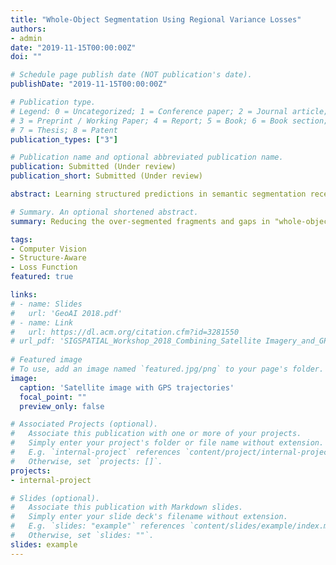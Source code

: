 ```yaml
---
title: "Whole-Object Segmentation Using Regional Variance Losses"
authors:
- admin
date: "2019-11-15T00:00:00Z"
doi: ""

# Schedule page publish date (NOT publication's date).
publishDate: "2019-11-15T00:00:00Z"

# Publication type.
# Legend: 0 = Uncategorized; 1 = Conference paper; 2 = Journal article;
# 3 = Preprint / Working Paper; 4 = Report; 5 = Book; 6 = Book section;
# 7 = Thesis; 8 = Patent
publication_types: ["3"]

# Publication name and optional abbreviated publication name.
publication: Submitted (Under review)
publication_short: Submitted (Under review)

abstract: Learning structured predictions in semantic segmentation receives increasing attention in recent years. Most semantic segmentation methods focus on common object datasets such as VOC and COCO, which label only visible parts of each object, e.g., sections of a horse separated by objects in front of it. Domain-specific objects, on the other hand, often require whole-object segmentation despite image occlusion, e.g., roads and buildings in satellite imagery under vegetation cover, cells, and organs in noisy medical images, lanes, and signs in autonomous driving applications. The widely used cross entropy loss doesn't work well in these cases, because its pixel-level independence assumption ignores topology and often leads to structural issues such as fragments and broken boundaries. To tackle this, we propose a simple but novel loss term that produces a much more continuous and smooth prediction for whole-object segmentation. Experiments on various tasks show that other structured approaches often perform worse than baseline for whole-object segmentation, while our loss shows significant topological improvements yet preserving the pixel-level metrics.

# Summary. An optional shortened abstract.
summary: Reducing the over-segmented fragments and gaps in "whole-object" segmentation by regulating the local variance. 

tags:
- Computer Vision
- Structure-Aware
- Loss Function
featured: true

links:
# - name: Slides
#   url: 'GeoAI 2018.pdf'
# - name: Link
#   url: https://dl.acm.org/citation.cfm?id=3281550
# url_pdf: 'SIGSPATIAL_Workshop_2018_Combining_Satellite Imagery_and_GPS_Data_for_Road_Extraction_paper.pdf'
 
# Featured image
# To use, add an image named `featured.jpg/png` to your page's folder. 
image:
  caption: 'Satellite image with GPS trajectories'
  focal_point: ""
  preview_only: false

# Associated Projects (optional).
#   Associate this publication with one or more of your projects.
#   Simply enter your project's folder or file name without extension.
#   E.g. `internal-project` references `content/project/internal-project/index.md`.
#   Otherwise, set `projects: []`.
projects:
- internal-project

# Slides (optional).
#   Associate this publication with Markdown slides.
#   Simply enter your slide deck's filename without extension.
#   E.g. `slides: "example"` references `content/slides/example/index.md`.
#   Otherwise, set `slides: ""`.
slides: example
---
```


